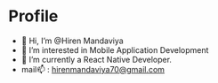 # Profile

- 👋 Hi, I’m @Hiren Mandaviya
- 👀 I’m interested in Mobile Application Development
- 🌱 I’m currently a React Native Developer. 
- mail📫 : hirenmandaviya70@gmail.com  

<!---
HiRu704/HiRu704 is a ✨ special ✨ repository because its `README.md` (this file) appears on your GitHub profile.
You can click the Preview link to take a look at your changes.
--->
